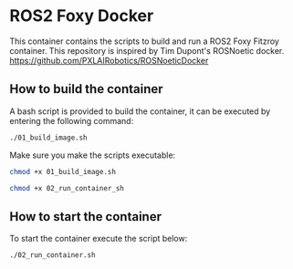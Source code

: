 # ROS2 Foxy Docker

This container contains the scripts to build and run a ROS2 Foxy Fitzroy container.
This repository is inspired by Tim Dupont's ROSNoetic docker.
https://github.com/PXLAIRobotics/ROSNoeticDocker


## How to build the container

A bash script is provided to build the container, it can be executed by entering the following command:
```bash
./01_build_image.sh 
```

Make sure you make the scripts executable:
```bash
chmod +x 01_build_image.sh
```
```bash
chmod +x 02_run_container_sh
```

## How to start the container

To start the container execute the script below:
```bash
./02_run_container.sh
```
